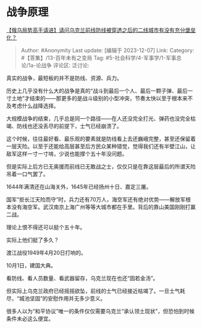 # 战争原理
[【俄乌局势高手请进】请问乌克兰前线防线被穿透之后的二线城市有没有充分堡垒化？](https://www.zhihu.com/question/633187235/answer/3316252021)

> Author: #Anonymity
> Last update: [编辑于 2023-12-07]
> Link:
> Category: #【答集】/13-百年未有之变局 
> Tag: #5-社会科学/4-军事学/1-军事总论/1a-论战争 
> 评论区:
> 泛讨论:

真实的战争，最短板的并不是防线、资源、兵力。

历史上几乎没有什么大的战争是真的“战斗到最后一个人、最后一颗子弹、最后一寸土地”才结束的——那更多的是战斗级别的小型冲突，节奏太快以至于根本来不及考虑什么战降选择。

大规模战争的结束，几乎总是同一个路径——在人还没完全打光、弹药也没完全枯竭、防线也还没丢尽的前提下，士气已经崩溃了。

这个时候，往往最好看、最乐观的要素就是防线看上去还巍峨完整，甚至还保留着一层天险。以至于还能给高层甚至后方民众某种错觉，觉得我们还有半壁江山，让敌军这样一寸一寸啃，少说也能撑个五十年没问题。

但是实际上后方已无奥援而前线已无敢战之士，仅仅只是在靠这层最后的所谓天险吊着一口气罢了。

1644年满清还在山海关外，1645年已经扬州十日、嘉定三屠。

国军“拒长江天险而守”时，兵力还有70万人，海空军还有绝对优势——解放军根本没有海空军。武汉南京上海广州等等大城市都在手里。背后的靠山美国刚刚打赢二战。

理论上恨不得还可以挺个五十年。

实际上他们挺了多久？

渡江战役1949年4月20日打响的。

10月1日，建国大典。

看防线、看人员数量、看武器留存，乌克兰现在也还“固若金汤”。

但实际上乌克兰政府已经摇摇欲坠，前线的士气已经接近枯竭了。一旦士气耗尽，“城池坚固”的安慰作用并无多少意义。

很多人以为“和平协议”唯一的条件仅仅需要乌克兰“承认领土现状”，但恐怕到时候条件未必这么便宜。